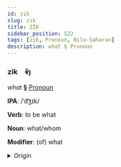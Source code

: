 ```yaml
---
id: zik
slug: zik
title: ZİK
sidebar_position: 522
tags: [zik, Pronoun, Nilo-Saharan]
description: what § Pronoun
---
```


### zik&emsp;<span kind="abugida">ⱴ̑ȷ</span>

*what* **§** [Pronoun](../../tags/Pronoun)

**IPA**: /ˈd͡ʒɪk/

**Verb**: to be what

**Noun**: what/whom

**Modifier**: (of) what

<details>
    <summary>Origin</summary>
    Majang ǯík /dʒɪk̚/<br/>
    <em>Nilo-Saharan Language Family</em>
</details>